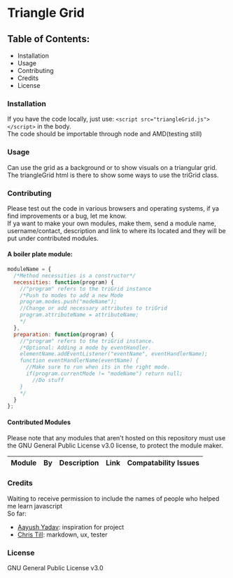 # Triangle Grid #

## Table of Contents: ##
  - Installation
  - Usage
  - Contributing
  - Credits
  - License

### Installation ###
If you have the code locally, just use: `<script src="triangleGrid.js"></script>` in the body.</br>
The code should be importable through node and AMD(testing still)</br>

### Usage ###
Can use the grid as a background or to show visuals on a triangular grid.</br>
The triangleGrid html is there to show some ways to use the triGrid class.

### Contributing ###
Please test out the code in various browsers and operating systems, if ya find improvements or a bug, let me know.</br>
If ya want to make your own modules, make them, send a module name, username/contact, description and link to where its located and they will be put under contributed modules.</br>
#### A boiler plate module:</br> ####
```js
moduleName = {
  /*Method necessities is a constructor*/
  necessities: function(program) {
    //"program" refers to the triGrid instance
    /*Push to modes to add a new Mode
    program.modes.push("modeName");
    //Change or add necessary attributes to triGrid
    program.attributeName = attributeName;
    */
  },
  preparation: function(program) {
    //"program" refers to the triGrid instance.
    /*Optional: Adding a mode by eventHandler.
    elementName.addEventListener("eventName", eventHandlerName);
    function eventHandlerName(eventName) {
      //Make sure to run when its in the right mode.
      if(program.currentMode != "modeName") return null;
        //Do stuff
    }
    */
  }
};
```

#### Contributed Modules ####
Please note that any modules that aren't hosted on this repository must use the GNU General Public License v3.0 license, to protect the module maker.

|Module|By|Description|Link|Compatability Issues|
|---|---|---|---|---|

### Credits ###
Waiting to receive permission to include the names of people who helped me learn javascript</br>
So far:</br>
  - [Aayush Yadav](https://github.com/aayux): inspiration for project
  - [Chris Till](https://github.com/chri55): markdown, ux, tester

### License ###
GNU General Public License v3.0
